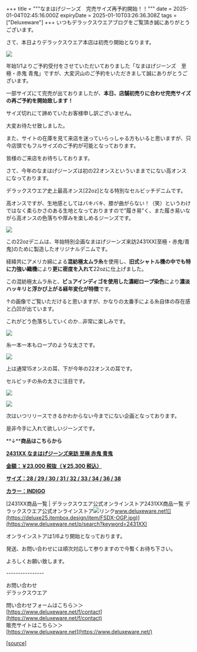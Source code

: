 +++
title = """なまはげジーンズ　完売サイズ再予約開始！！"""
date = 2025-01-04T02:45:16.000Z
expiryDate = 2025-01-10T03:26:36.308Z
tags = ["Deluxeware"]
+++
いつもデラックスウエアブログをご覧頂き誠にありがとうございます。

さて、本日よりデラックスウエア本店は初売り開始となります。

[![](https://stat.ameba.jp/user_images/20250104/10/deluxeware/5b/a5/j/o0800120015529364504.jpg)](https://stat.ameba.jp/user_images/20250104/10/deluxeware/5b/a5/j/o0800120015529364504.jpg)

年始1/1よりご予約受付をさせていただいておりました「なまはげジーンズ　至極・赤鬼 青鬼」ですが、大変沢山のご予約をいただきまして誠にありがとうございます。

一部サイズにて完売が出ておりましたが、**本日、店舗初売りに合わせ完売サイズの再ご予約を開始致します！**

サイズ切れにて諦めていたお客様申し訳ございません。

大変お待たせ致しました。

また、サイトの在庫を見て来店を迷っていらっしゃる方もいると思いますが、只今店頭でもフルサイズのご予約が可能となっております。

皆様のご来店をお待ちしております。

さて、今年のなまはげジーンズは初の22オンスといういままでにない高オンスになっております。

デラックスウエア史上最高オンス\[22oz\]となる特別なセルビッチデニムです。

高オンスですが、生地感としてはバキバキ、膝が曲がらない！（笑）というわけではなく柔らかさのある生地となっておりますので”履き易”く、また履き易いながら高オンスの色落ちや厚みを楽しめるジーンズです。

[![](https://stat.ameba.jp/user_images/20250104/10/deluxeware/8a/46/j/o0800120015529364515.jpg)](https://stat.ameba.jp/user_images/20250104/10/deluxeware/8a/46/j/o0800120015529364515.jpg)

この22ozデニムは、年始特別企画なまはげジーンズ来訪2431XX\[至極・赤鬼/青鬼\]のために製造したオリジナルデニムです。

  
経緯共にアメリカ綿による**混紡極太ムラ糸**を使用し、**旧式シャトル機の中でも特に力強い織機**により**更に密度を入れて**22ozに仕上げました。

  
この混紡極太ムラ糸と、**ピュアインディゴを使用した濃紺ロープ染色**により**濃淡ハッキリと浮かび上がる経年変化が特徴**です。

↑の画像でご覧いただけると思いますが、かなりの太番手による糸自体の存在感と凸凹が出ています。

これがどう色落ちしていくのか...非常に楽しみです。

[![](https://stat.ameba.jp/user_images/20250104/10/deluxeware/29/bc/j/o0800120015529364512.jpg)](https://stat.ameba.jp/user_images/20250104/10/deluxeware/29/bc/j/o0800120015529364512.jpg)

糸一本一本もロープのような太さです。

[![](https://stat.ameba.jp/user_images/20250104/10/deluxeware/bc/b0/j/o0800120015529364518.jpg)](https://stat.ameba.jp/user_images/20250104/10/deluxeware/bc/b0/j/o0800120015529364518.jpg)

上は通常15オンスの耳、下が今年の22オンスの耳です。

セルビッチの糸の太さに注目です。

[![](https://stat.ameba.jp/user_images/20250104/08/deluxeware/68/53/j/o1174156415529331816.jpg)](https://stat.ameba.jp/user_images/20250104/08/deluxeware/68/53/j/o1174156415529331816.jpg)

[![](https://stat.ameba.jp/user_images/20250104/08/deluxeware/dc/29/j/o1174156615529331818.jpg)](https://stat.ameba.jp/user_images/20250104/08/deluxeware/dc/29/j/o1174156615529331818.jpg)

次はいつリリースできるかわからない今までにない企画となっております。

是非今手に入れて欲しいジーンズです。

**↓****商品はこちらから**

**[2431XX なまはげジーンズ来訪 至極 赤鬼 青鬼](https://www.deluxeware.net/p/search?keyword=2431XX)**

**[金額：￥23,000 税抜（￥25,300 税込）](https://www.deluxeware.net/p/search?keyword=2431XX)**

**[サイズ：28 / 29 / 30 / 31 / 32 / 33 / 34 / 36 / 38](https://www.deluxeware.net/p/search?keyword=2431XX)**

**[カラー：INDIGO](https://www.deluxeware.net/p/search?keyword=2431XX)**

[2431XX商品一覧 | デラックスウエア公式オンラインストア2431XX商品一覧 デラックスウエア公式オンラインストア![リンク](https://c.stat100.ameba.jp/ameblo/symbols/v3.20.0/svg/gray/editor_link.svg)www.deluxeware.net![](https://deluxe25.itembox.design/item/FSDX-OGP.jpg)](https://www.deluxeware.net/p/search?keyword=2431XX)

オンラインストアは1/6より開始となっております。

発送、お問い合わせには順次対応して参りますので今暫くお待ち下さい。

よろしくお願い致します。

\----------------

お問い合わせ  
デラックスウエア

問い合わせフォームはこちら＞＞  
[https://www.deluxeware.net/f/contact](https://www.deluxeware.net/f/contact)  
販売サイトはこちら＞＞  
[https://www.deluxeware.net](https://www.deluxeware.net/)

[[source]](https://ameblo.jp/deluxeware/entry-12881132120.html)
